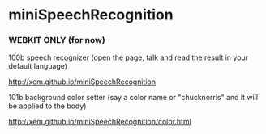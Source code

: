 miniSpeechRecognition
==

### WEBKIT ONLY (for now)

100b speech recognizer (open the page, talk and read the result in your default language)

http://xem.github.io/miniSpeechRecognition

101b background color setter (say a color name or "chucknorris" and it will be applied to the body)

http://xem.github.io/miniSpeechRecognition/color.html